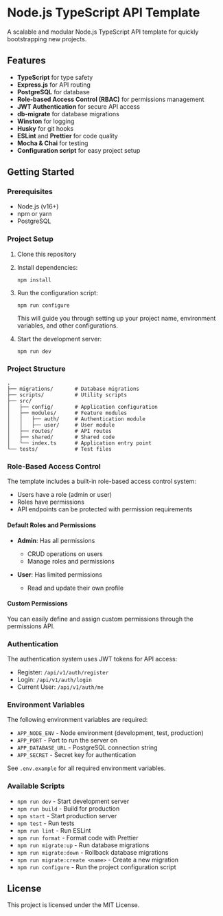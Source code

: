 # Node.js TypeScript API Template

A scalable and modular Node.js TypeScript API template for quickly bootstrapping new projects.

## Features

- **TypeScript** for type safety
- **Express.js** for API routing
- **PostgreSQL** for database
- **Role-based Access Control (RBAC)** for permissions management
- **JWT Authentication** for secure API access
- **db-migrate** for database migrations
- **Winston** for logging
- **Husky** for git hooks
- **ESLint** and **Prettier** for code quality
- **Mocha & Chai** for testing
- **Configuration script** for easy project setup

## Getting Started

### Prerequisites

- Node.js (v16+)
- npm or yarn
- PostgreSQL

### Project Setup

1. Clone this repository
2. Install dependencies:
   ```
   npm install
   ```
3. Run the configuration script:
   ```
   npm run configure
   ```
   This will guide you through setting up your project name, environment variables, and other configurations.

4. Start the development server:
   ```
   npm run dev
   ```

### Project Structure

```
.
├── migrations/       # Database migrations
├── scripts/          # Utility scripts
├── src/
│   ├── config/       # Application configuration
│   ├── modules/      # Feature modules
│   │   ├── auth/     # Authentication module
│   │   ├── user/     # User module
│   ├── routes/       # API routes
│   ├── shared/       # Shared code
│   └── index.ts      # Application entry point
└── tests/            # Test files
```

### Role-Based Access Control

The template includes a built-in role-based access control system:

- Users have a role (admin or user)
- Roles have permissions
- API endpoints can be protected with permission requirements

#### Default Roles and Permissions

- **Admin**: Has all permissions
  - CRUD operations on users
  - Manage roles and permissions
  
- **User**: Has limited permissions
  - Read and update their own profile

#### Custom Permissions

You can easily define and assign custom permissions through the permissions API.

### Authentication

The authentication system uses JWT tokens for API access:

- Register: `/api/v1/auth/register`
- Login: `/api/v1/auth/login`
- Current User: `/api/v1/auth/me`

### Environment Variables

The following environment variables are required:

- `APP_NODE_ENV` - Node environment (development, test, production)
- `APP_PORT` - Port to run the server on
- `APP_DATABASE_URL` - PostgreSQL connection string
- `APP_SECRET` - Secret key for authentication

See `.env.example` for all required environment variables.

### Available Scripts

- `npm run dev` - Start development server
- `npm run build` - Build for production
- `npm start` - Start production server
- `npm test` - Run tests
- `npm run lint` - Run ESLint
- `npm run format` - Format code with Prettier
- `npm run migrate:up` - Run database migrations
- `npm run migrate:down` - Rollback database migrations
- `npm run migrate:create <name>` - Create a new migration
- `npm run configure` - Run the project configuration script

## License

This project is licensed under the MIT License. 